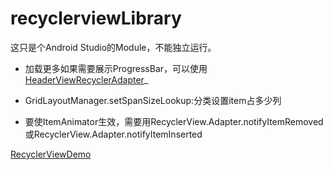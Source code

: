 # recyclerviewLibrary

这只是个Android Studio的Module，不能独立运行。

- 加载更多如果需要展示ProgressBar，可以使用[HeaderViewRecyclerAdapter](https://gist.github.com/darnmason/7bbf8beae24fe7296c8a)_

- GridLayoutManager.setSpanSizeLookup:分类设置item占多少列

- 要使ItemAnimator生效，需要用RecyclerView.Adapter.notifyItemRemoved或RecyclerView.Adapter.notifyItemInserted

[RecyclerViewDemo](https://github.com/niyueming/RecyclerViewDemo.git)
